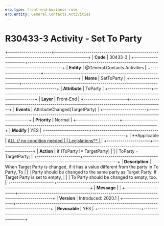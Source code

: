 ```yaml
---
erp.type: front-end-business-rule
erp.entity: General.Contacts.Activities
---
```


# R30433-3 Activity - Set To Party
+----------------------+-----------------------------------------------------------------------------------------------+
| **Code**             | 30433-3                                                                                       |
+----------------------+-----------------------------------------------------------------------------------------------+
| **Entity**           | @General.Contacts.Activities                                                                                      |
+----------------------+-----------------------------------------------------------------------------------------------+
| **Name**             | SetToParty                                                                                    |
+----------------------+-----------------------------------------------------------------------------------------------+
| **Attribute**        | ToParty                                                                                       |
+----------------------+-----------------------------------------------------------------------------------------------+
| **Layer**            | Front-End                                                                                     |
+----------------------+-----------------------------------------------------------------------------------------------+
| **Events**           | AttributeChanged(TargetParty)                                                                 |
+----------------------+-----------------------------------------------------------------------------------------------+
| **Priority**         | Normal                                                                                        |
+----------------------+-----------------------------------------------------------------------------------------------+
| **Modify**           | YES                                                                                           |
+----------------------+-----------------------------------------------------------------------------------------------+
| **Applicable         | [ALL // no condition needed                                                                   |
| Legislations**       | ](https://confluence.erp.net/display/techdoc/Country+Specific+Functionality)                  |
+----------------------+-----------------------------------------------------------------------------------------------+
| **Action**           | if (ToParty != TargetParty)                                                                   |
|                      | ToParty = TargetParty;                                                                        |
+----------------------+-----------------------------------------------------------------------------------------------+
| **Description**      | When Target Party is changed, if it has a value different from the party in To Party, To      |
|                      | Party should be changed to the same party as Target Party. If Target Party is set to empty,   |
|                      | To Party should be changed to empty, too.                                                     |
+----------------------+-----------------------------------------------------------------------------------------------+
| **Message**          |                                                                                               |
+----------------------+-----------------------------------------------------------------------------------------------+
| **Version**          | Introduced: 2020.1                                                                            |
+----------------------+-----------------------------------------------------------------------------------------------+
| **Revocable**        | YES                                                                                           |
+----------------------+-----------------------------------------------------------------------------------------------+

  

  

  
